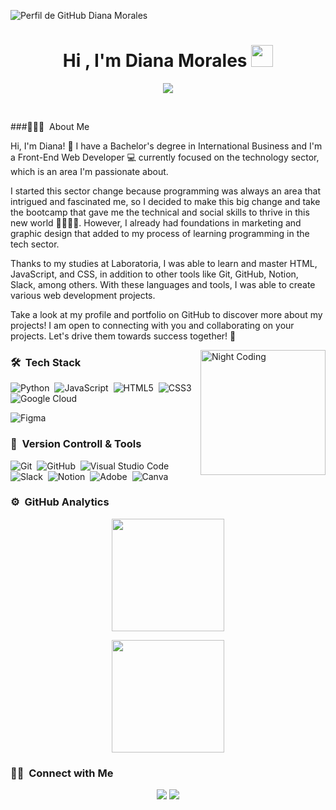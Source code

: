 ![Perfil de GitHub Diana Morales](https://github.com/pandao/editor.md/assets/160906370/51225f2c-a5d9-4ffb-a60f-d10da1c990c6)
<h1 align="center"><b>Hi , I'm Diana Morales </b><img src="https://media.giphy.com/media/hvRJCLFzcasrR4ia7z/giphy.gif" width="35"></h1>
<!--  -->
<p align="center">
  <a href="https://github.com/DenverCoder1/readme-typing-svg"><img src="https://readme-typing-svg.herokuapp.com?font=Time+New+Roman&color=800080&size=25&center=true&vCenter=true&width=600&height=100&lines=Front-End+Web+Developer;Passionate+Coder;Creative+Designer;Tech+Enthusiast;Problem+Solver;Always+Learning"></a>
</p>


<br>


###👩🏻‍💻 &nbsp;About Me


Hi, I'm Diana! 👋 I have a Bachelor's degree in International Business and I'm a Front-End Web Developer 💻 currently focused on the technology sector, which is an area I'm passionate about.

I started this sector change because programming was always an area that intrigued and fascinated me, so I decided to make this big change and take the bootcamp that gave me the technical and social skills to thrive in this new world 👩🏻‍💻🌟. However, I already had foundations in marketing and graphic design that added to my process of learning programming in the tech sector.

Thanks to my studies at Laboratoria, I was able to learn and master HTML, JavaScript, and CSS, in addition to other tools like Git, GitHub, Notion, Slack, among others. With these languages and tools, I was able to create various web development projects.

Take a look at my profile and portfolio on GitHub to discover more about my projects! I am open to connecting with you and collaborating on your projects. Let's drive them towards success together! 🚀


<img alt="Night Coding" src="https://i.giphy.com/media/v1.Y2lkPTc5MGI3NjExdDR3eGFuam5tOGMzY2djaXE1bzd2ODlsNDc0ZXdqZW5uc3JpeGR0YyZlcD12MV9pbnRlcm5hbF9naWZfYnlfaWQmY3Q9Zw/BferOKonYOspm28AiB/giphy.gif" align="right" height = "200px" />

### 🛠 &nbsp;Tech Stack

![Python](https://img.shields.io/badge/python-3670A0?style=for-the-badge&logo=python&logoColor=ffdd54)&nbsp;
![JavaScript](https://img.shields.io/badge/javascript-%23323330.svg?style=for-the-badge&logo=javascript&logoColor=%23F7DF1E)&nbsp;
![HTML5](https://img.shields.io/badge/html5-%23E34F26.svg?style=for-the-badge&logo=html5&logoColor=white)&nbsp;
![CSS3](https://img.shields.io/badge/css3-%231572B6.svg?style=for-the-badge&logo=css3&logoColor=white)
![Google Cloud](https://img.shields.io/badge/GoogleCloud-%234285F4.svg?style=for-the-badge&logo=google-cloud&logoColor=white)&nbsp;

![Figma](https://img.shields.io/badge/figma-%23F24E1E.svg?style=for-the-badge&logo=figma&logoColor=white)&nbsp;


### 🧰 &nbsp;Version Controll & Tools 

![Git](https://img.shields.io/badge/git-%23F05033.svg?style=for-the-badge&logo=git&logoColor=white)&nbsp;
![GitHub](https://img.shields.io/badge/github-%23121011.svg?style=for-the-badge&logo=github&logoColor=white)&nbsp;
![Visual Studio Code](https://img.shields.io/badge/Visual%20Studio%20Code-0078d7.svg?style=for-the-badge&logo=visual-studio-code&logoColor=white)&nbsp;
![Slack](https://img.shields.io/badge/Slack-4A154B?style=for-the-badge&logo=slack&logoColor=white)&nbsp;
![Notion](https://img.shields.io/badge/Notion-%23000000.svg?style=for-the-badge&logo=notion&logoColor=white)&nbsp;
![Adobe](https://img.shields.io/badge/adobe-%23FF0000.svg?style=for-the-badge&logo=adobe&logoColor=white)&nbsp;
![Canva](https://img.shields.io/badge/Canva-%2300C4CC.svg?style=for-the-badge&logo=Canva&logoColor=white)&nbsp;

### ⚙️ &nbsp;GitHub Analytics

<p align="center">
  <a href="https://github.com/Dianapierinam">
    <img height="180em" src="https://github-readme-stats-eight-theta.vercel.app/api?username=Dianapierinam&show_icons=true&theme=algolia&include_all_commits=true&count_private=true"/>
  </a>
</p>

<p align="center">
  <img height="180em" src="https://github-readme-streak-stats.herokuapp.com/?user=Dianapierinam&theme=dark&hide_border=true"/>
</p>


### 🤝🏻 &nbsp;Connect with Me

<p align="center">
<a href="https://www.linkedin.com/in/devdiana-morales/"><img src="https://img.shields.io/badge/-Diana%20Morales%20Castillo-0077B5?style=flat&logo=Linkedin&logoColor=white"/></a>
<a href="diana.morales.developer@gmail.com"><img src="https://img.shields.io/badge/-Diana%20Morales%20-D14836?style=flat&logo=Gmail&logoColor=white"/></a>
</p>
